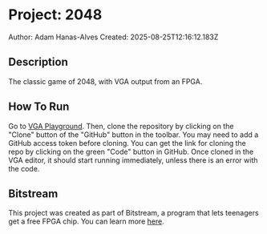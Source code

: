 # Project: 2048
Author: Adam Hanas-Alves
Created: 2025-08-25T12:16:12.183Z

## Description
The classic game of 2048, with VGA output from an FPGA.

## How To Run
Go to [VGA Playground](https://editor.bitstream.hackclub.com). Then, clone the repository by clicking on the "Clone" button of the "GitHub" button in the toolbar. You may need to add a GitHub access token before cloning. You can get the link for cloning the repo by clicking on the green "Code" button in GitHub. Once cloned in the VGA editor, it should start running immediately, unless there is an error with the code.

## Bitstream
This project was created as part of Bitstream, a program that lets teenagers get a free FPGA chip. You can learn more [here](https://bitstream.hackclub.com).
